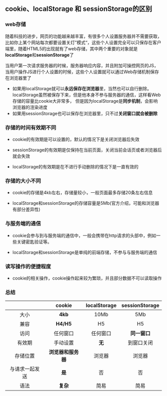 ## cookie、localStorage 和 sessionStorage的区别

### web存储

随着科技的进步，网页的功能越来越丰富，有很多个人设置服务器并不需要获取，比如你上某个网站每次都要设置关灯”模式“，这些个人设置完全可以只保存在客户端里，随着HTML5的出现就有了web存储，其中两个重要的对象就是**localStorage**和**sessionStorage**了

当用户第一次请求服务器的时候，服务器响应内容，并且附加可操控网页的JS，当用户操作JS进行个人设置的时候，这些个人设置就可以通过Web存储机制保存在浏览器里了 

- 如果用localStorage就可以**永远保存在浏览器**里，当然也可以自行删除。localStorage虽然被保存下来，但是他本身不参与服务器的通信，这样看Web存储的容量比cookie大非常多， 但是因为localStorage是**同步机制**，会影响浏览器的渲染进度
- 如果用sessionStorage也可以保存在浏览器里，只不过**关闭窗口就会被删除**



### 存储的时间有效期不同

- cookie的有效期是可以设置的，默认的情况下是关闭浏览器后失效

- sessionStorage的有效期是仅保持在当前页面，关闭当前会话页或者浏览器后就会失效

- localStorage的有效期是在不进行手动删除的情况下是一直有效的



### 存储的大小不同

- cookie的存储是4kb左右，存储量较小，一般页面最多存储20条左右信息

- localStorage和sessionStorage的存储容量是5Mb(官方介绍，可能和浏览器有部分差异性)



### 与服务端的通信

- cookie会参与到与服务端的通信中，一般会携带在http请求的头部中，例如一些关键密匙验证等。

- localStorage和sessionStorage是单纯的前端存储，不参与与服务端的通信



### 读写操作的便捷程度

- cookie的相关操作，cookie操作起来较为繁琐，并且部分数据不可以读取操作



### 总结

|                |       cookie       | localStorage | sessionStorage |
| :------------: | :----------------: | :----------: | :------------: |
|      大小      |      **4kb**       |     10Mb     |      5Mb       |
|      兼容      |     **H4/H5**      |      H5      |       H5       |
|      访问      |      任何窗口      |   任何窗口   |  **同一窗口**  |
|     有效期     |      手动设置      |    **无**    |   到窗口关闭   |
|    存储位置    | **浏览器和服务器** |    浏览器    |     浏览器     |
| 与请求一起发送 |       **是**       |      否      |       否       |
|      语法      |      **复杂**      |     简易     |      简易      |

